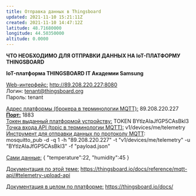 ```yaml
---
title: Отправка данных в Thingsboard
updated: 2021-11-10 15:21:11Z
created: 2021-11-10 14:47:12Z
latitude: 48.71680000
longitude: 44.50350000
altitude: 0.0000
---
```


**ЧТО НЕОБХОДИМО ДЛЯ ОТПРАВКИ ДАННЫХ НА IoT-ПЛАТФОРМУ THINGSBOARD**

**IoT-платформа THINGSBOARD IT Академии Samsung**

<ins>Web-интерфейс:</ins> http://89.208.220.227:8080<br>
Логин: tenant@thingsboard.org<br>
Пароль: tenant

<ins>Адрес платформы (брокера в терминологии MQTT):</ins> 89.208.220.227 <ins>**Порт:**</ins> 1883<br>
<ins>Токен выданный платформой устройству:</ins> TOKEN BYtlzAIaJfGP5CAsBkI3<br>
<ins>Точка входа API (topic в терминологии MQTT):</ins> v1/devices/me/telemetry<br>
<ins>Инструмент для отправки данных по протоколу MQTT</ins>:<br>
    mosquitto_pub -d -q 1 -h "89.208.220.227" -t "v1/devices/me/telemetry" -u "BYtlzAIaJfGP5CAsBkI3" -f "payload.json"

<ins>Сами данные:</ins>
    {
    "temperature":22,
    "humidity":45
    }

<ins>Документация по этой теме:</ins>
https://thingsboard.io/docs/reference/mqtt-api/#telemetry-upload-api

<ins>Документация в целом по платформе:</ins>
https://thingsboard.io/docs/
